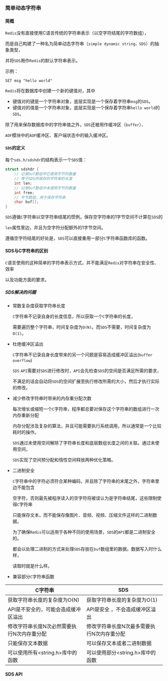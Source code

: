 ### 简单动态字符串

#### 简概

`Redis`没有直接使用C语言传统的字符串表示（以空字符结尾的字符数组），

而是自己构建了一种名为简单动态字符串（`simple dynamic string，SDS`）的抽象类型，

并将`SDS`用作`Redis`的默认字符串表示。

示例：

```redis
SET msg "hello world"
```

`Redis`将在数据库中创建一个新的键值对，其中

* 键值对的键是一个字符串对象，底层实现是一个保存着字符串`msg`的`SDS`。
* 键值对的值是一个字符串对象，底层实现是一个保存着字符串`hello world`的`SDS`。

除了用来保存数据库中的字符串值之外，`SDS`还被用作缓冲区（`buffer`）、

`AOF`模块中的`AOF`缓冲区、客户端状态中的输入缓冲区。



#### `SDS`的定义

每个`sds.h/sdshdr`的结构表示一个`SDS`值：

```c
struct sdshdr {
    // 记录buf数组中已使用字节的数量
    // 等于SDS所保存的字符串的长度
    int len;
    // 记录buf数组中未使用字节的数量
    int free;   
    // 字节数组，用于保存字符串
    char buf[];
}
```

`SDS`遵循`C`字符串以空字符串结尾的惯例，保存空字符串的1字节空间不计算在`SDS`的

`len`属性里边，并且为空字符分配额外的1字节空间。

遵循空字符结尾的好处是，`SDS`可以直接重用一部分`C`字符串函数库的函数。



#### SDS与C字符串的区别

`C`语言使用的这种简单的字符串表示方式，并不能满足`Redis`对字符串在安全性、效率

以及功能方面的要求。

##### SDS解决的问题

* 常数复杂度获取字符串长度

  `C`字符串不记录自身的长度信息，所以获取一个`C`字符串的长度，

  需要遍历整个字符串，时间复杂度为`O(N)`。而`SDS`不需要，时间复杂度为`O(1)`。

* 杜绝缓冲区溢出

  `C`字符串不记录自身长度带来的另一个问题是容易造成缓冲区溢出(`buffer overflow`)

  `SDS` `API`需要对`SDS`进行修改时，`API`会先检查`SDS`的空间是否满足所需的要求，

  不满足的话会自动将`SDS`的空间扩展至执行修改所需的大小，然后才执行实际的修改。

* 减少修改字符串时带来的内存重分配次数

  每次增长或缩短一个`C`字符串，程序都总要对保存这个字符串的数组进行一次内存重新分配

  内存分配涉及复杂的算法，并且可能需要执行系统调用，所以通常是一个比较耗时的操作。

  `SDS`通过未使用空间解除了字符串长度和底层数组长度之间的关联。通过未使用空间，

  `SDS`实现了空间预分配和惰性空间释放两种优化策略。

* 二进制安全

  `C`字符串中的字符必须符合某种编码，并且除了字符串的末尾之外，字符串里边不能包含

  空字符，否则最先被程序读入的空字符将被误认为是字符串结尾，这些限制使得`C`字符串

  只能保存文本，而不能保存像图片、音频、视频、压缩文件这样的二进制数据。

  为了确保`Redis`可以适用于各种不同的使用场景，`SDS`的`API`都是二进制安全的。

  都会以处理二进制的方式来处理`SDS`存放在`buf`数组里的数据。数据写入时什么样，

  读取时就是什么样。

* 兼容部分`C`字符串函数

| C字符串                                    | SDS                                        |
| ------------------------------------------ | ------------------------------------------ |
| 获取字符串长度的复杂度为O(N)               | 获取字符串长度的复杂度为O(1)               |
| API是不安全的，可能会造成缓冲区溢出        | API是安全 ，不会造成缓冲区溢出             |
| 修改字符串长度N次必然需要执行N次内存重分配 | 修改字符串长度N次最多需要执行N次内存重分配 |
| 只能保存文本数据                           | 可以保存文本或者二进制数据                 |
| 可以使用所有<string.h>库中的函数           | 可以使用部分<string.h>库中的函数           |



#### SDS API

